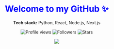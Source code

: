 <h1 align="center" style="color:blue;">Welcome to my GitHub ✨</h1>

<p align="center">
  <b>Tech stack:</b> Python, React, Node.js, Next.js
</p>

<p align="center">
  <img src="https://komarev.com/ghpvc/?username=EhsanNasiri01&color=blueviolet" alt="Profile views" />
  <img src="https://img.shields.io/github/followers/EhsanNasiri01?style=social" alt="Followers" />
  <img src="https://img.shields.io/github/stars/EhsanNasiri01?style=social" alt="Stars" />
</p>

<p align="center">
  <img src="https://skillicons.dev/icons?i=js,react,tailwind,bootstrap,figma,html,css,linux,git,npm" />
</p>
